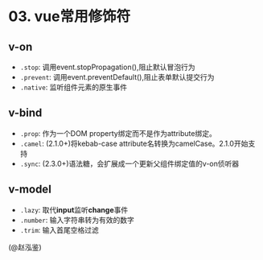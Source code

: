 # 03. vue常用修饰符

## v-on

- `.stop`: 调用event.stopPropagation(),阻止默认冒泡行为
- `.prevent`: 调用event.preventDefault(),阻止表单默认提交行为
- `.native`: 监听组件元素的原生事件

## v-bind

- `.prop`: 作为一个DOM property绑定而不是作为attribute绑定。
- `.camel`: (2.1.0+)将kebab-case attribute名转换为camelCase。2.1.0开始支持
- `.sync`: (2.3.0+)语法糖，会扩展成一个更新父组件绑定值的v-on侦听器

## v-model

- `.lazy`: 取代**input**监听**change**事件
- `.number`: 输入字符串转为有效的数字
- `.trim`: 输入首尾空格过滤

(@赵泓鉴)
